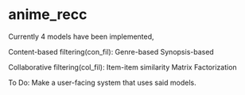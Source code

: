# anime_recc
Currently 4 models have been implemented,

Content-based filtering(con_fil):
  Genre-based
  Synopsis-based
  
Collaborative filtering(col_fil):
  Item-item similarity
  Matrix Factorization

To Do:
  Make a user-facing system that uses said models.
